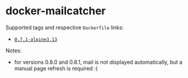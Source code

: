 # docker-mailcatcher

Supported tags and respective `Dockerfile` links:
- [`0.7.1-alpine3.13`](https://github.com/vavyskov/docker-mailcatcher/tree/master/0.7.1/alpine3.13)

Notes:
- for versions 0.8.0 and 0.8.1, mail is not displayed automatically, but a manual page refresh is required :(